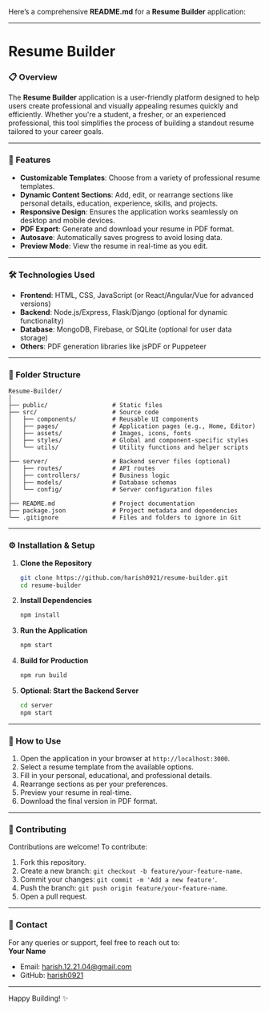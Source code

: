 Here’s a comprehensive **README.md** for a **Resume Builder** application:

---

# Resume Builder  

### 📋 Overview  
The **Resume Builder** application is a user-friendly platform designed to help users create professional and visually appealing resumes quickly and efficiently. Whether you're a student, a fresher, or an experienced professional, this tool simplifies the process of building a standout resume tailored to your career goals.

---

### 🚀 Features  
- **Customizable Templates**: Choose from a variety of professional resume templates.  
- **Dynamic Content Sections**: Add, edit, or rearrange sections like personal details, education, experience, skills, and projects.  
- **Responsive Design**: Ensures the application works seamlessly on desktop and mobile devices.  
- **PDF Export**: Generate and download your resume in PDF format.  
- **Autosave**: Automatically saves progress to avoid losing data.  
- **Preview Mode**: View the resume in real-time as you edit.  

---

### 🛠️ Technologies Used  
- **Frontend**: HTML, CSS, JavaScript (or React/Angular/Vue for advanced versions)  
- **Backend**: Node.js/Express, Flask/Django (optional for dynamic functionality)  
- **Database**: MongoDB, Firebase, or SQLite (optional for user data storage)  
- **Others**: PDF generation libraries like jsPDF or Puppeteer  

---

### 📂 Folder Structure  
```
Resume-Builder/
│
├── public/                  # Static files  
├── src/                     # Source code  
│   ├── components/          # Reusable UI components  
│   ├── pages/               # Application pages (e.g., Home, Editor)  
│   ├── assets/              # Images, icons, fonts  
│   ├── styles/              # Global and component-specific styles  
│   └── utils/               # Utility functions and helper scripts  
│
├── server/                  # Backend server files (optional)  
│   ├── routes/              # API routes  
│   ├── controllers/         # Business logic  
│   ├── models/              # Database schemas  
│   └── config/              # Server configuration files  
│
├── README.md                # Project documentation  
├── package.json             # Project metadata and dependencies  
└── .gitignore               # Files and folders to ignore in Git  
```

---

### ⚙️ Installation & Setup  

1. **Clone the Repository**  
   ```bash  
   git clone https://github.com/harish0921/resume-builder.git  
   cd resume-builder  
   ```  

2. **Install Dependencies**  
   ```bash  
   npm install  
   ```  

3. **Run the Application**  
   ```bash  
   npm start  
   ```  

4. **Build for Production**  
   ```bash  
   npm run build  
   ```  

5. **Optional: Start the Backend Server**  
   ```bash  
   cd server  
   npm start  
   ```  

---

### 🌟 How to Use  

1. Open the application in your browser at `http://localhost:3000`.  
2. Select a resume template from the available options.  
3. Fill in your personal, educational, and professional details.  
4. Rearrange sections as per your preferences.  
5. Preview your resume in real-time.  
6. Download the final version in PDF format.  

---

### 🤝 Contributing  
Contributions are welcome! To contribute:  
1. Fork this repository.  
2. Create a new branch: `git checkout -b feature/your-feature-name`.  
3. Commit your changes: `git commit -m 'Add a new feature'`.  
4. Push the branch: `git push origin feature/your-feature-name`.  
5. Open a pull request.  

---


### 📧 Contact  
For any queries or support, feel free to reach out to:  
**Your Name**  
- Email: [harish.12.21.04@gmail.com](mailto:your.email@example.com)  
- GitHub: [harish0921](https://github.com/your-username)  

---

Happy Building! ✨  
